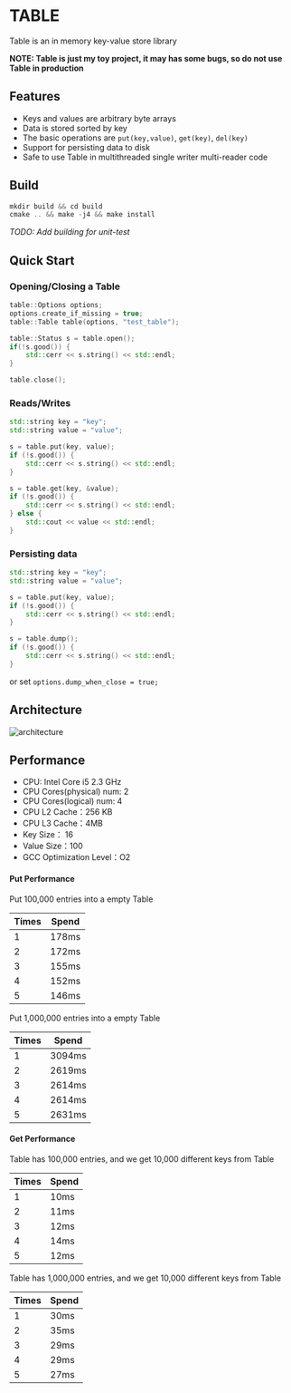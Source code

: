 # TABLE

Table is an in memory key-value store library

**NOTE: Table is just my toy project, it may has some bugs, so do not use Table in production**

## Features

* Keys and values are arbitrary byte arrays
* Data is stored sorted by key
* The basic operations are `put(key,value)`, `get(key)`, `del(key)`
* Support for persisting data to disk
* Safe to use Table in multithreaded single writer multi-reader code

## Build

```cpp
mkdir build && cd build
cmake .. && make -j4 && make install
```

*TODO: Add building for unit-test*

## Quick Start

### Opening/Closing a Table

```cpp
table::Options options;
options.create_if_missing = true;
table::Table table(options, "test_table");

table::Status s = table.open();
if(!s.good()) {
    std::cerr << s.string() << std::endl;
}

table.close();
```

### Reads/Writes

```cpp
std::string key = "key";
std::string value = "value";

s = table.put(key, value);
if (!s.good()) {
    std::cerr << s.string() << std::endl;
}

s = table.get(key, &value);
if (!s.good()) {
    std::cerr << s.string() << std::endl;
} else {
    std::cout << value << std::endl;
}
```

### Persisting data

```cpp
std::string key = "key";
std::string value = "value";

s = table.put(key, value);
if (!s.good()) {
    std::cerr << s.string() << std::endl;
}

s = table.dump();
if (!s.good()) {
    std::cerr << s.string() << std::endl;
}
```

or set `options.dump_when_close = true;`

## Architecture

![architecture](https://user-images.githubusercontent.com/17780091/48275355-3de27c00-e480-11e8-9b2b-ea879a445bba.png)

## Performance

* CPU: Intel Core i5 2.3 GHz
* CPU Cores(physical) num: 2
* CPU Cores(logical) num:  4
* CPU L2 Cache：256 KB
* CPU L3 Cache：4MB
* Key Size：  16
* Value Size：100
* GCC Optimization Level：O2

#### Put Performance

Put 100,000 entries into a empty Table

| Times | Spend |
| --- | ------- |
|  1  |   178ms |
|  2  |   172ms |
|  3  |   155ms |
|  4  |   152ms |
|  5  |   146ms |

Put 1,000,000 entries into a empty Table

| Times | Spend |
| --- | ------- |
|  1  |  3094ms |
|  2  |  2619ms |
|  3  |  2614ms |
|  4  |  2614ms |
|  5  |  2631ms |

#### Get Performance

Table has 100,000 entries, and we get 10,000 different keys from Table

| Times | Spend |
| --- | ------- |
|  1  |   10ms  |
|  2  |   11ms  |
|  3  |   12ms  |
|  4  |   14ms  |
|  5  |   12ms  |

Table has 1,000,000 entries, and we get 10,000 different keys from Table

| Times | Spend |
| --- | ------- |
|  1  |   30ms  |
|  2  |   35ms  |
|  3  |   29ms  |
|  4  |   29ms  |
|  5  |   27ms  |
